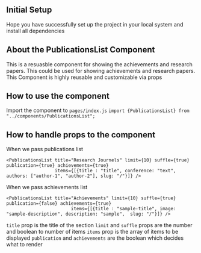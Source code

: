 ## Initial Setup

Hope you have successfully set up the project in your local system and install all dependencies

## About the PublicationsList Component

This is a resuasble component for showing the achievements and research papers. This could be used for showing achievements and research papers. This Component is highly reusable and customizable via props

## How to use the component

Import the component to `pages/index.js`
`import {PublicationsList} from "../components/PublicationsList";`

## How to handle props to the component

When we pass publications list

```
<PublicationsList title="Research Journels" limit={10} suffle={true} publication={true} achievements={true}
                  items={[{title : "title", conference: "text", authors: ["author-1", "author-2"], slug: "/"}]} />
```

When we pass achievements list

```
<PublicationsList title="Achievements" limit={10} suffle={true} publication={false} achievements={true}
                        items={[{title : "sample-title", image: "sample-description", description: "sample",  slug: "/"}]} />
```

`title` prop is the title of the section
`limit` and `suffle` props are the number and boolean to number of items
`items` prop is the array of items to be displayed
`publication` and `achievements` are the boolean which decides what to render
